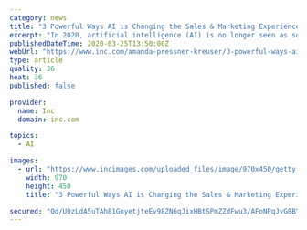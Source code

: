 ```yaml
---
category: news
title: "3 Powerful Ways AI is Changing the Sales & Marketing Experience Right Now"
excerpt: "In 2020, artificial intelligence (AI) is no longer seen as something futuristic. It's a part of our everyday lives--from asking Siri a question to telling Google to order groceries for home delivery. It's even being used to help researchers answer tough questions about the Coronavirus pandemic...so we can stop the spread and get back to those ..."
publishedDateTime: 2020-03-25T13:50:00Z
webUrl: "https://www.inc.com/amanda-pressner-kreuser/3-powerful-ways-ai-is-changing-sales-amp-marketing-experience-right-now.html"
type: article
quality: 36
heat: 36
published: false

provider:
  name: Inc
  domain: inc.com

topics:
  - AI

images:
  - url: "https://www.incimages.com/uploaded_files/image/970x450/getty_963747918_415268.jpg"
    width: 970
    height: 450
    title: "3 Powerful Ways AI is Changing the Sales & Marketing Experience Right Now"

secured: "Qd/U0zLdA5uTAh81GnyetjteEv98ZN6qJixHBtSPmZZdFwu3/AFoNPqJvG8BYlleY7g0VHqVPZpLqxmqcYoAOdBDW9eMX6I6Iu4k/rpKg3ehpHyM677OtFlOx9lHqxFQx2sInYilFbF/j28tH/2RF8V8FKMNbDuvLp9TYhCRSmyf7V4tCIkhu3SBOx70ibcPwAP2GhsVqv0QWhdASqFPBg5qyXMCcQ2ee1YEI6TJwDroxqhiOYqbBi3JcFtw4zfj7+YtodXh3FjL7v76O2PDnmDHg/2U6h+I887dbb785DojmlfjYob9IUTbwhKHRJ2R;NXWQZUdPffvxMLu8NeoQGA=="
---
```


